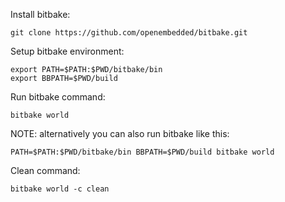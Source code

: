 Install bitbake:

    git clone https://github.com/openembedded/bitbake.git

Setup bitbake environment:

    export PATH=$PATH:$PWD/bitbake/bin
    export BBPATH=$PWD/build

Run bitbake command:

    bitbake world

NOTE: alternatively you can also run bitbake like this:

    PATH=$PATH:$PWD/bitbake/bin BBPATH=$PWD/build bitbake world

Clean command:

    bitbake world -c clean
